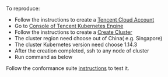 To reproduce:
- Follow the instructions to create a [Tencent Cloud Account](https://cloud.tencent.com/register)
- Go to  [Console of Tencent Kubernetes Engine ](https://console.cloud.tencent.com/tke2/cluster) 
- Follow the instructions to create a [Create Cluster](https://intl.cloud.tencent.com/document/product/457/30637)
- The cluster region need choose out of China( e.g. Singapore)
- The cluster Kubernetes version need choose 1.14.3
- After the creation completed, ssh to any node of cluster
- Run command as below

Follow the conformance suite [instructions](https://github.com/cncf/k8s-conformance/blob/master/instructions.md#running) to test it.